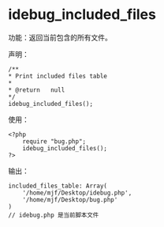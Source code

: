 # idebug\_included\_files

功能：返回当前包含的所有文件。

声明：

```
/**
* Print included files table
*
* @return   null
*/
idebug_included_files();
```

使用：

```
<?php
    require "bug.php";
    idebug_included_files();
?>
```

输出：

```
included_files_table: Array( 
    '/home/mjf/Desktop/idebug.php', 
    '/home/mjf/Desktop/bug.php' 
)
// idebug.php 是当前脚本文件
```



